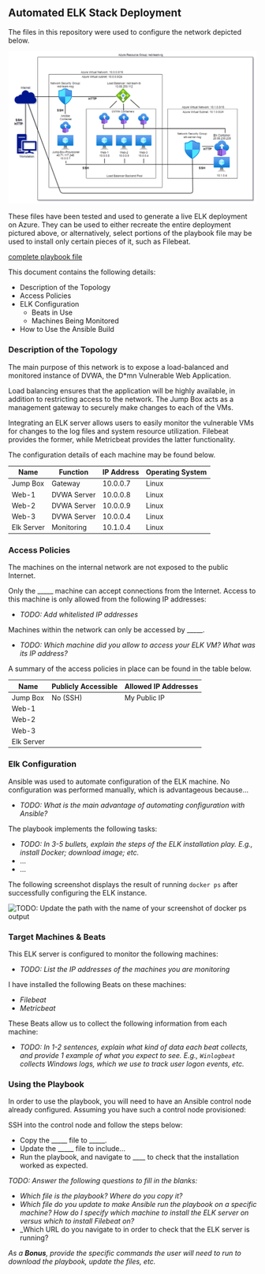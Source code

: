 ## Automated ELK Stack Deployment

The files in this repository were used to configure the network depicted below.

![Path of my network diagram](Images/network-diagram.png)

These files have been tested and used to generate a live ELK deployment on Azure. They can be used to either recreate the entire deployment pictured above, or alternatively, select portions of the playbook file may be used to install only certain pieces of it, such as Filebeat.

 [complete playbook file](playbooks/complete-deployment.yml)

This document contains the following details:
- Description of the Topology
- Access Policies
- ELK Configuration
  - Beats in Use
  - Machines Being Monitored
- How to Use the Ansible Build


### Description of the Topology

The main purpose of this network is to expose a load-balanced and monitored instance of DVWA, the D*mn Vulnerable Web Application.

Load balancing ensures that the application will be highly available, in addition to restricting access to the network.
The Jump Box acts as a management gateway to securely make changes to each of the VMs.

Integrating an ELK server allows users to easily monitor the vulnerable VMs for changes to the log files and system resource utilization.  Filebeat provides the former, while Metricbeat provides the latter functionality.

The configuration details of each machine may be found below.

| Name        | Function    | IP Address | Operating System |
|-------------|-------------|------------|------------------|
|  Jump Box   | Gateway     |  10.0.0.7  |      Linux       |
|  Web-1      | DVWA Server |  10.0.0.8  |      Linux       |  
|  Web-2      | DVWA Server |  10.0.0.9  |      Linux       |
|  Web-3      | DVWA Server |  10.0.0.4  |      Linux       |
|  Elk Server | Monitoring  |  10.1.0.4  |      Linux       |
### Access Policies

The machines on the internal network are not exposed to the public Internet.

Only the _____ machine can accept connections from the Internet. Access to this machine is only allowed from the following IP addresses:
- _TODO: Add whitelisted IP addresses_

Machines within the network can only be accessed by _____.
- _TODO: Which machine did you allow to access your ELK VM? What was its IP address?_

A summary of the access policies in place can be found in the table below.

| Name       | Publicly Accessible | Allowed IP Addresses |
|------------|---------------------|----------------------|
| Jump Box   | No (SSH)           | My Public IP         |
| Web-1      |                     |                      |
| Web-2      |                     |                      |
| Web-3      |                     |                      |
| Elk Server |                     |                      |
### Elk Configuration

Ansible was used to automate configuration of the ELK machine. No configuration was performed manually, which is advantageous because...
- _TODO: What is the main advantage of automating configuration with Ansible?_

The playbook implements the following tasks:
- _TODO: In 3-5 bullets, explain the steps of the ELK installation play. E.g., install Docker; download image; etc._
- ...
- ...

The following screenshot displays the result of running `docker ps` after successfully configuring the ELK instance.

![TODO: Update the path with the name of your screenshot of docker ps output](Images/docker_ps_output.png)

### Target Machines & Beats
This ELK server is configured to monitor the following machines:
- _TODO: List the IP addresses of the machines you are monitoring_

I have installed the following Beats on these machines:
- _Filebeat_
- _Metricbeat_

These Beats allow us to collect the following information from each machine:
- _TODO: In 1-2 sentences, explain what kind of data each beat collects, and provide 1 example of what you expect to see. E.g., `Winlogbeat` collects Windows logs, which we use to track user logon events, etc._

### Using the Playbook
In order to use the playbook, you will need to have an Ansible control node already configured. Assuming you have such a control node provisioned:

SSH into the control node and follow the steps below:
- Copy the _____ file to _____.
- Update the _____ file to include...
- Run the playbook, and navigate to ____ to check that the installation worked as expected.

_TODO: Answer the following questions to fill in the blanks:_
- _Which file is the playbook? Where do you copy it?_
- _Which file do you update to make Ansible run the playbook on a specific machine? How do I specify which machine to install the ELK server on versus which to install Filebeat on?_
- _Which URL do you navigate to in order to check that the ELK server is running?

_As a **Bonus**, provide the specific commands the user will need to run to download the playbook, update the files, etc._